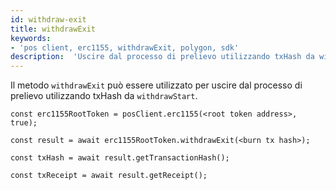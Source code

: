 ```yaml
---
id: withdraw-exit
title: withdrawExit
keywords:
- 'pos client, erc1155, withdrawExit, polygon, sdk'
description:  'Uscire dal processo di prelievo utilizzando txHash da withdrawStart.'
---
```


Il metodo `withdrawExit` può essere utilizzato per uscire dal processo di prelievo utilizzando txHash da `withdrawStart`.

```
const erc1155RootToken = posClient.erc1155(<root token address>, true);

const result = await erc1155RootToken.withdrawExit(<burn tx hash>);

const txHash = await result.getTransactionHash();

const txReceipt = await result.getReceipt();

```
